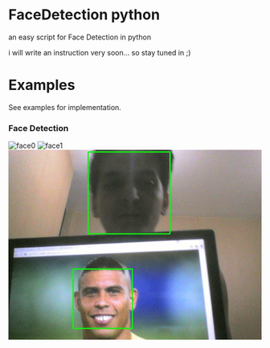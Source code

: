 # FaceDetection python
an easy script for Face Detection in python

i will write an instruction very soon... so stay tuned in ;)

# Examples

See examples for implementation.

### Face Detection

![face0](https://user-images.githubusercontent.com/31125521/29702727-c796acc4-8972-11e7-8043-117dd2761833.jpg)
![face1](https://user-images.githubusercontent.com/31125521/29702730-c79d3904-8972-11e7-8ccb-e8c467244ad8.jpg)
![face1](saeid_face.jpg)



